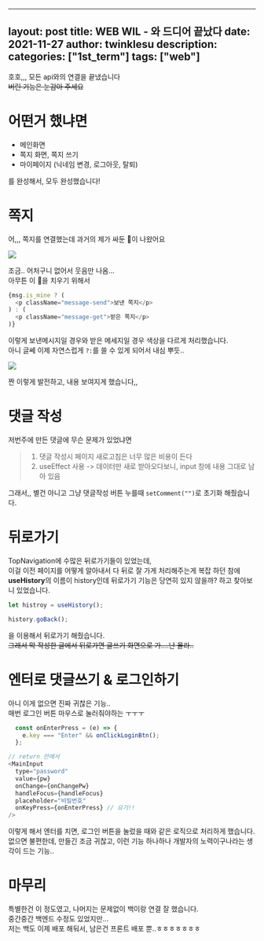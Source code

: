 
---
layout: post
title: WEB WIL - 와 드디어 끝났다
date: 2021-11-27
author: twinklesu
description:
categories: ["1st_term"]
tags: ["web"]
---

호호,,, 모든 api와의 연결을 끝냈습니다  
~~버린 기능은 눈감아 주세요~~  

# 어떤거 했냐면

- 메인화면
- 쪽지 화면, 쪽지 쓰기
- 마이페이지 (닉네임 변경, 로그아웃, 탈퇴)

를 완성해서, 모두 완성했습니다!

# 쪽지

어,,, 쪽지를 연결했는데 과거의 제가 싸둔 💩이 나왔어요  

![](https://images.velog.io/images/twinklesu914/post/049a9914-612f-4942-a985-72e50a4bb3aa/image.png)

조금.. 어처구니 없어서 웃음만 나옴...  
아무튼 이 💩을 치우기 위해서

```javascript
{msg.is_mine ? (
  <p className="message-send">보낸 쪽지</p>
) : (
  <p className="message-get">받은 쪽지</p>
)}
```

이렇게 보낸메시지일 경우와 받은 메세지일 경우 색상을 다르게 처리했습니다.  
아니 글쎄 이제 자연스럽게 `?:`를 쓸 수 있게 되어서 내심 뿌듯..

![](https://images.velog.io/images/twinklesu914/post/0de4db18-d91c-4ae7-98a9-b20069b0b967/image.png)

짠 이렇게 발전하고, 내용 보여지게 했습니다,,

# 댓글 작성

저번주에 만든 댓글에 무슨 문제가 있었냐면
> 1. 댓글 작성시 페이지 새로고침은 너무 많은 비용이 든다
> 2. useEffect 사용 -> 데이터만 새로 받아오다보니, input 창에 내용 그대로 남아 있음

그래서,, 별건 아니고 그냥 댓글작성 버튼 누를때 `setComment("")`로 초기화 해줬습니다.

# 뒤로가기

TopNavigation에 수많은 뒤로가기들이 있었는데,  
이걸 이전 페이지를 어떻게 알아내서 다 뒤로 잘 가게 처리해주는게 복잡 하던 참에  
**useHistory**의 이름이 history인데 뒤로가기 기능은 당연히 있지 않을까? 하고 찾아보니 있었습니다.  

```javascript
let histroy = useHistory();

history.goBack();
```

을 이용해서 뒤로가기 해줬습니다.    
~~그래서 막 작성한 글에서 뒤로가면 글쓰기 화면으로 가....난 몰라..~~

# 엔터로 댓글쓰기 & 로그인하기

아니 이게 없으면 진짜 귀찮은 기능..  
매번 로그인 버튼 마우스로 눌러줘야하는 ㅜㅜㅜ 

```javascript
  const onEnterPress = (e) => {
    e.key === "Enter" && onClickLoginBtn();
  };

// return 안에서
<MainInput
  type="password"
  value={pw}
  onChange={onChangePw}
  handleFocus={handleFocus}
  placeholder="비밀번호"
  onKeyPress={onEnterPress} // 요기!!
/>
```

이렇게 해서 엔터를 치면, 로그인 버튼을 눌렀을 때와 같은 로직으로 처리하게 했습니다.  
없으면 불편한데, 만들긴 조금 귀찮고, 이런 기능 하나하나 개발자의 노력이구나라는 생각이 드는 기능..  



# 마무리

특별한건 이 정도였고, 나머지는 문제없이 백이랑 연결 잘 했습니다.  
중간중간 백엔드 수정도 있었지만...  
저는 백도 이제 배포 해둬서, 남은건 프론트 배포 뿐..ㅎㅎㅎㅎㅎㅎㅎ  
